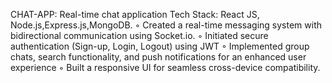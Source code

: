 CHAT-APP: Real-time chat application
 Tech Stack: React JS, Node.js,Express.js,MongoDB.
 ◦ Created a real-time messaging system with bidirectional communication using Socket.io.
 ◦ Initiated secure authentication (Sign-up, Login, Logout) using JWT
 ◦ Implemented group chats, search functionality, and push notifications for an enhanced user
 experience
 ◦ Built a responsive UI for seamless cross-device compatibility.
